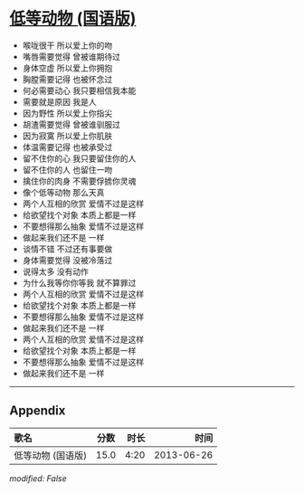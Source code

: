 # [低等动物 (国语版)](https://music.163.com/song?id=26608832)

* 喉咙很干 所以爱上你的吻
* 嘴唇需要觉得 曾被谁期待过
* 身体空虚 所以爱上你拥抱
* 胸膛需要记得 也被怀念过
* 何必需要动心 我只要相信我本能
* 需要就是原因 我是人
* 因为野性 所以爱上你指尖
* 胡渣需要觉得 曾被谁驯服过
* 因为寂寞 所以爱上你肌肤
* 体温需要记得 也被承受过
* 留不住你的心 我只要留住你的人
* 留不住你的人 也留住一吻
* 擒住你的肉身 不需要俘掳你灵魂
* 像个低等动物 那么天真
* 两个人互相的欣赏 爱情不过是这样
* 给欲望找个对象 本质上都是一样
* 不要想得那么抽象 爱情不过是这样
* 做起来我们还不是 一样
* 谈情不错 不过还有事要做
* 身体需要觉得 没被冷落过
* 说得太多 没有动作
* 为什么我等你你等我 就不算罪过
* 两个人互相的欣赏 爱情不过是这样
* 给欲望找个对象 本质上都是一样
* 不要想得那么抽象 爱情不过是这样
* 做起来我们还不是 一样
* 两个人互相的欣赏 爱情不过是这样
* 给欲望找个对象 本质上都是一样
* 不要想得那么抽象 爱情不过是这样
* 做起来我们还不是 一样


---

## Appendix

|歌名|分数|时长|时间|
|:---|:---:|---:|---:|
|低等动物 (国语版)|15.0|4:20|2013-06-26

*modified: False*